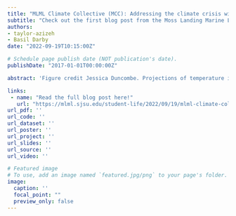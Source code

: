 ```yaml
---
title: "MLML Climate Collective (MCC): Addressing the climate crisis with collective action"
subtitle: "Check out the first blog post from the Moss Landing Marine Labs Climate Committee (MCC)."
authors:
- taylor-azizeh
- Basil Darby
date: "2022-09-19T10:15:00Z"

# Schedule page publish date (NOT publication's date).
publishDate: "2017-01-01T00:00:00Z"

abstract: 'Figure credit Jessica Duncombe. Projections of temperature into the future given different emission scenarios. Source: IPCC (2021).'

links:
 - name: "Read the full blog post here!"
   url: "https://mlml.sjsu.edu/student-life/2022/09/19/mlml-climate-collective-mcc-addressing-the-climate-crisis-with-collective-action/"
url_pdf: ''
url_code: ''
url_dataset: ''
url_poster: ''
url_project: ''
url_slides: ''
url_source: ''
url_video: ''

# Featured image
# To use, add an image named `featured.jpg/png` to your page's folder. 
image:
  caption: ''
  focal_point: ""
  preview_only: false
---
```


